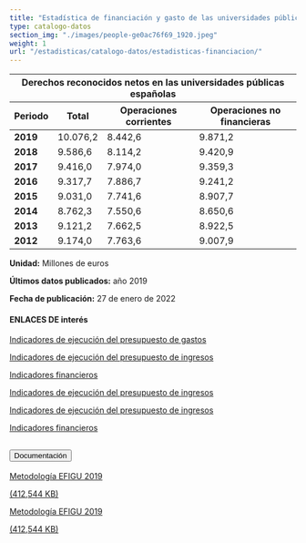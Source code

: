 ```yaml
---
title: "Estadística de financiación y gasto de las universidades públicas españolas"
type: catalogo-datos
section_img: "./images/people-ge0ac76f69_1920.jpeg"
weight: 1
url: "/estadisticas/catalogo-datos/estadisticas-financiacion/"
---
```

<section class="tabla_custom">
    <article>
      <div class="container cnt_xl">
        <div class="row">
          <div class="col-12 table-responsive">
            <table id="demTable" class="table">
              <thead>
				<tr>
					<th colspan="4" class="text-center">Derechos reconocidos netos en las universidades públicas españolas
					</th>
				</tr>
                <tr>
                  <th>Periodo</th>
                  <th>Total</th>
                  <th>Operaciones corrientes</th>
                  <th>Operaciones no financieras</th>
                </tr>
              </thead>
              <tbody>
			<tr>
				<td><b>2019</b></td>
				<td>10.076,2</td>
				<td>8.442,6</td>
				<td>9.871,2</td>
			</tr>
			<tr>
				<td><b>2018</b></td>
				<td>9.586,6</td>
				<td>8.114,2</td>
				<td>9.420,9</td>
			</tr>
			<tr>
				<td><b>2017</b></td>
				<td>9.416,0</td>
				<td>7.974,0</td>
				<td>9.359,3</td>
			</tr>
			<tr>
				<td><b>2016</b></td>
				<td>9.317,7</td>
				<td>7.886,7</td>
				<td>9.241,2</td>
			</tr>
			<tr>
				<td><b>2015</b></td>
				<td>9.031,0</td>
				<td>7.741,6</td>
				<td>8.907,7</td>
			</tr>
			<tr>
				<td><b>2014</b></td>
				<td>8.762,3</td>
				<td>7.550,6</td>
				<td>8.650,6</td>
			</tr>
			<tr>
				<td><b>2013</b></td>
				<td>9.121,2</td>
				<td>7.662,5</td>
				<td>8.922,5</td>
			</tr>
			<tr>
				<td><b>2012</b></td>
				<td>9.174,0</td>
				<td>7.763,6</td>
				<td>9.007,9</td>
			</tr>
</tbody>
            </table>
          </div>
        </div>
      </div>
    </article>
  </section>
<section>
		<article id="content_text" class="mt-0 mb-40">
            <div class="container container-xl">
                <div class="row">
                    <div class="col-lg-12 box">
                        <p>
                            <b>Unidad:</b> Millones de euros
                        </p>
                        <p>
                            <b>Últimos datos publicados:</b> año 2019
                        </p>
                        <p>
                            <b>Fecha de publicación:</b> 27 de enero de 2022
                        </p>
                    </div>
                </div>
            </div>
        </article>
</section>
	<article id="section_sub_title" class="pt-0">
        <div class="container container-xl">
            <div class="row">
                <div class="col-12 subtitle d-flex align-content-center">
				    <i class="far fa-external-link d-none d-lg-inline-block"></i>
                    <i class="far fa-external-link d-block d-lg-none"></i>
                    <h4>ENLACES DE interés</h4>
                </div>
            </div>
        </div>
    </article>
	<article id="section_box_cards_blue" class="cards_box_custom mb-120">
            <div class="container container-xl">
                <div class="row">
                    <div class="col-lg-4 col-xl-3 mr-card-hover">
                        <a href="http://estadisticas.mecd.gob.es/EducaDynPx/educabase/index.htm?type=pcaxis&path=/Universitaria/Financiacion_gasto/2019/gastos&file=pcaxis&l=s0" class="card card-img" target="_blank">
                            <div class="box_icon">
                                <div class="img" style="background-image: url('{{<siteurl>}}/images/Grupo_623.png');"></div>
                            </div>
                            <div class="card-body">
                                <p class="card-text card-text-blue">Indicadores de ejecución del presupuesto de gastos</p> <i class="icon fas fa-external-link-alt"></i>
                            </div>
                        </a>
                    </div>
                    <div class="col-lg-4 col-xl-3 mr-card-hover">
                        <a href="http://estadisticas.mecd.gob.es/EducaDynPx/educabase/index.htm?type=pcaxis&path=/Universitaria/Financiacion_gasto/2019/ingresos&file=pcaxis&l=s0" class="card card-img" target="_blank">
                            <div class="box_icon">
                                <div class="img" style="background-image: url('{{<siteurl>}}/images/Grupo_624.png');"></div>
                            </div>
                            <div class="card-body">
                                <p class="card-text card-text-blue">Indicadores de ejecución del presupuesto de ingresos</p> <i class="icon fas fa-external-link-alt"></i>
                            </div>
                        </a>
                    </div>
                    <div class="col-lg-4 col-xl-3 mr-card-hover">
                        <a href="http://estadisticas.mecd.gob.es/EducaJaxiPx/Tabla.htm?path=/Universitaria/Financiacion_gasto/2019/Financieros/l0/&file=Fin_Univ.px&type=pcaxis&L=0" class="card card-img" target="_blank">
                            <div class="box_icon">
                                <div class="img" style="background-image: url('{{<siteurl>}}/images/Grupo_625.png');"></div>
                            </div>
                            <div class="card-body">
                                <p class="card-text card-text-blue">Indicadores financieros </p> <i class="icon fas fa-external-link-alt"></i>
                            </div>
                        </a>
                    </div>
				</div>	
			</div>					
		</article>
		<section>
        <article id="section_box_cards_blue_slider_img">
            <div class="container">
                <div class="row">
                <div class="col-12">
                    <div class="swiper" id="slider_cardsBlue">
                        <div class="swiper-wrapper">
                            <div class="swiper-slide"> <!-- la primera carta -->
                                <a href="http://estadisticas.mecd.gob.es/EducaDynPx/educabase/index.htm?type=pcaxis&path=/Universitaria/Financiacion_gasto/2019/gastos&file=pcaxis&l=s0" class="card card-img">
                                    <div class="box_icon">
                                        <div class="img" style="background-image: url('{{<siteurl>}}/images/Grupo_623.png');"></div>
                                    </div>
                                    <div class="card-body">
                                        <p class="card-text card-text-blue">Indicadores de ejecución del presupuesto de ingresos</p>
                                    </div>
                                </a>
                            </div> <!-- el final de la primera carta -->
                            <div class="swiper-slide"> <!-- la segunda carta -->
                                <a href="http://estadisticas.mecd.gob.es/EducaDynPx/educabase/index.htm?type=pcaxis&path=/Universitaria/Financiacion_gasto/2019/ingresos&file=pcaxis&l=s0" class="card card-img">
                                    <div class="box_icon">
                                        <div class="img" style="background-image: url('{{<siteurl>}}/images/Grupo_624.png');"></div>
                                    </div>
                                    <div class="card-body">
                                        <p class="card-text card-text-blue">Indicadores de ejecución del presupuesto de ingresos</p>
                                    </div>
                                </a>
                            </div> <!-- el final de la segunda carta -->
                            <div class="swiper-slide"> <!-- la tercera carta -->
                                <a href="http://estadisticas.mecd.gob.es/EducaJaxiPx/Tabla.htm?path=/Universitaria/Financiacion_gasto/2019/Financieros/l0/&file=Fin_Univ.px&type=pcaxis&L=0" class="card card-img">
                                    <div class="box_icon">
                                        <div class="img" style="background-image: url('{{<siteurl>}}/images/Grupo_625.png');"></div>
                                    </div>
                                    <div class="card-body">
                                        <p class="card-text card-text-blue">Indicadores financieros</p>
                                    </div>
                                </a>
                            </div> <!-- el final de la tercera carta -->
							 </div>
                        <div class="swiper-pagination"></div>
                        </div>
                    </div>
                </div>
            </div>
        </article>
    </section>
	<section>
        <article>
            <div class="container">
                <div class="row my-45 justify-content-md-center">
                    <div class="col-md-10 content_collapse">
                        <div class="accordion accordion_alt" id="accordeonAlt">
                            <div class="accordion-item">
                                <h2 class="accordion-header" id="accordionAltHeading1">
                                    <button class="accordion-button expanded" type="button" data-bs-toggle="collapse" data-bs-target="#accordionAlt1" aria-expanded="false" aria-controls="accordionAlt1">
                                        <span class="icon"><i class="fas fa-file-pdf"></i></span>Documentación
                                    </button>
                                </h2>
                                <div id="accordionAlt1" class="accordion-collapse collapse show" aria-labelledby="accordionAltHeading1">
                                    <div class="accordion-body">
                                        <div id="section_link">
                                            <div class="container-fluid sp">
                                                <div class="row w-100">
                                                    <div class="col-lg-12 cards_download_cnt">
                                                        <div class="row jcc_mobile">
                                                            <div class="download_card">
                                                                <a class="card" href="{{<siteurl>}}documentos/PDF/estadisticas/Metodologia-EFIGU-2019.pdf" target="_blank">
                                                                    <div class="card-header">
                                                                        <i class="fal fa-download"></i>
                                                                    </div>
                                                                    <div class="card-body">
                                                                        <p class="text_body">Metodología EFIGU 2019</p>
                                                                        <p class="text_file">
                                                                            <i class="fal fa-file-pdf pdf_icon"></i> (412,544 KB)
                                                                        </p>
                                                                    </div>
                                                                </a>
                                                            </div>
														</div>
                                                    </div>
<!-- MOBILE VERSION WITH SLIDER -->
                                                    <div class="col-12" id="section_box_download_card_slider">
                                                        <div class="swiper" id="slider_download_archive">
                                                          <div class="swiper-wrapper">
                                                            <div class="swiper-slide">
                                                                <div class="download_card">
                                                                    <a class="card" href="{{<siteurl>}}documentos/PDF/estadisticas/Metodologia-EFIGU-2019.pdf" target="_blank">
                                                                        <div class="card-header">
                                                                            <i class="fal fa-download"></i>
                                                                        </div>
                                                                        <div class="card-body">
                                                                            <p class="text_body">Metodología EFIGU 2019</p>
                                                                            <p class="text_file">
                                                                                <i class="fal fa-file-pdf pdf_icon"></i> 
                                                                                 (412,544 KB)
                                                                            </p>
                                                                        </div>
                                                                    </a>
                                                                </div>
                                                            </div>
															</div>
                                                          <div class="swiper-pagination"></div>
                                                        </div>
                                                    </div>
                                                </div>
                                            </div>
                                        </div>
                                    </div>
                                </div>
                          </div>
		</article> 
</section>
